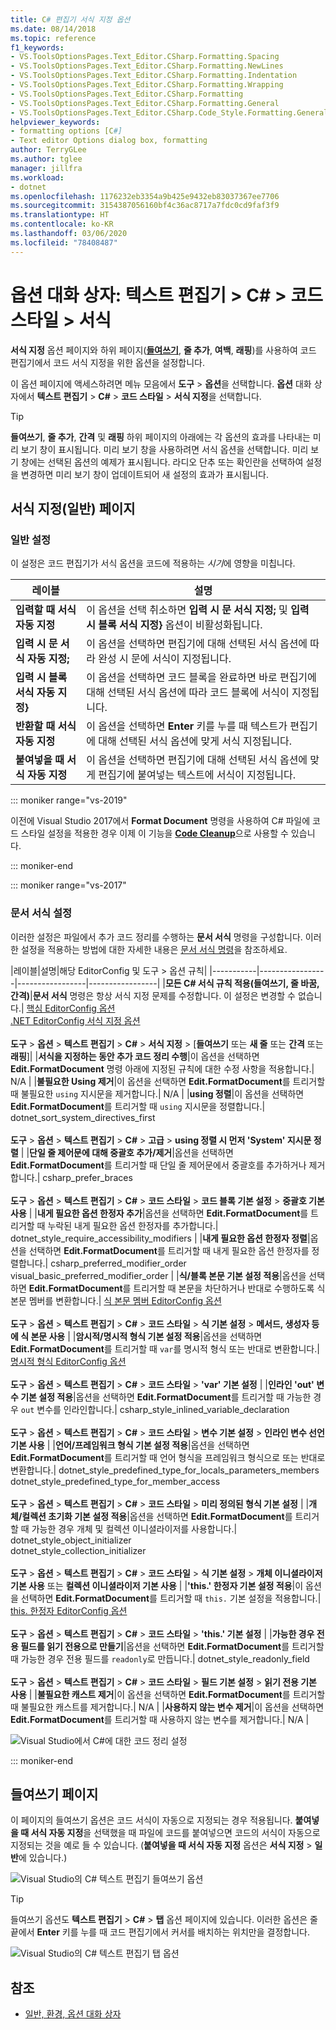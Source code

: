 ```yaml
---
title: C# 편집기 서식 지정 옵션
ms.date: 08/14/2018
ms.topic: reference
f1_keywords:
- VS.ToolsOptionsPages.Text_Editor.CSharp.Formatting.Spacing
- VS.ToolsOptionsPages.Text_Editor.CSharp.Formatting.NewLines
- VS.ToolsOptionsPages.Text_Editor.CSharp.Formatting.Indentation
- VS.ToolsOptionsPages.Text_Editor.CSharp.Formatting.Wrapping
- VS.ToolsOptionsPages.Text_Editor.CSharp.Formatting
- VS.ToolsOptionsPages.Text_Editor.CSharp.Formatting.General
- VS.ToolsOptionsPages.Text_Editor.CSharp.Code_Style.Formatting.General
helpviewer_keywords:
- formatting options [C#]
- Text editor Options dialog box, formatting
author: TerryGLee
ms.author: tglee
manager: jillfra
ms.workload:
- dotnet
ms.openlocfilehash: 1176232eb3354a9b425e9432eb83037367ee7706
ms.sourcegitcommit: 3154387056160bf4c36ac8717a7fdc0cd9faf3f9
ms.translationtype: HT
ms.contentlocale: ko-KR
ms.lasthandoff: 03/06/2020
ms.locfileid: "78408487"
---
```

# <a name="options-dialog-box-text-editor--c--code-style--formatting"></a>옵션 대화 상자: 텍스트 편집기 \> C# \> 코드 스타일 \> 서식

**서식 지정** 옵션 페이지와 하위 페이지([**들여쓰기**](#indentation-page), **줄 추가**, **여백**, **래핑**)를 사용하여 코드 편집기에서 코드 서식 지정을 위한 옵션을 설정합니다.

이 옵션 페이지에 액세스하려면 메뉴 모음에서 **도구** > **옵션**을 선택합니다. **옵션** 대화 상자에서 **텍스트 편집기** > **C#**  > **코드 스타일** > **서식 지정**을 선택합니다.

> [!TIP]
> **들여쓰기**, **줄 추가**, **간격** 및 **래핑** 하위 페이지의 아래에는 각 옵션의 효과를 나타내는 미리 보기 창이 표시됩니다. 미리 보기 창을 사용하려면 서식 옵션을 선택합니다. 미리 보기 창에는 선택된 옵션의 예제가 표시됩니다. 라디오 단추 또는 확인란을 선택하여 설정을 변경하면 미리 보기 창이 업데이트되어 새 설정의 효과가 표시됩니다.

## <a name="formatting-general-page"></a>서식 지정(일반) 페이지

### <a name="general-settings"></a>일반 설정

이 설정은 코드 편집기가 서식 옵션을 코드에 적용하는 *시기*에 영향을 미칩니다.

|레이블|설명|
|-----------|-----------------|
|**입력할 때 서식 자동 지정**|이 옵션을 선택 취소하면 **입력 시 문 서식 지정;** 및 **입력 시 블록 서식 지정}** 옵션이 비활성화됩니다.|
|**입력 시 문 서식 자동 지정;**|이 옵션을 선택하면 편집기에 대해 선택된 서식 옵션에 따라 완성 시 문에 서식이 지정됩니다.|
|**입력 시 블록 서식 자동 지정}**|이 옵션을 선택하면 코드 블록을 완료하면 바로 편집기에 대해 선택된 서식 옵션에 따라 코드 블록에 서식이 지정됩니다.|
|**반환할 때 서식 자동 지정**|이 옵션을 선택하면 **Enter** 키를 누를 때 텍스트가 편집기에 대해 선택된 서식 옵션에 맞게 서식 지정됩니다.|
|**붙여넣을 때 서식 자동 지정**|이 옵션을 선택하면 편집기에 대해 선택된 서식 옵션에 맞게 편집기에 붙여넣는 텍스트에 서식이 지정됩니다.|

::: moniker range="vs-2019"

이전에 Visual Studio 2017에서 **Format Document** 명령을 사용하여 C# 파일에 코드 스타일 설정을 적용한 경우 이제 이 기능을 [**Code Cleanup**](../code-styles-and-code-cleanup.md#apply-code-styles)으로 사용할 수 있습니다.

::: moniker-end

::: moniker range="vs-2017"

### <a name="format-document-settings"></a>문서 서식 설정

이러한 설정은 파일에서 추가 코드 정리를 수행하는 **문서 서식** 명령을 구성합니다. 이러한 설정을 적용하는 방법에 대한 자세한 내용은 [문서 서식 명령](../code-styles-and-code-cleanup.md#apply-code-styles)을 참조하세요.

|레이블|설명|해당 EditorConfig 및 도구 > 옵션 규칙|
|-----------|-----------------|-----------------|-----------------|
|**모든 C# 서식 규칙 적용(들여쓰기, 줄 바꿈, 간격)**|**문서 서식** 명령은 항상 서식 지정 문제를 수정합니다. 이 설정은 변경할 수 없습니다.| [핵심 EditorConfig 옵션](../../ide/create-portable-custom-editor-options.md)<br/>[.NET EditorConfig 서식 지정 옵션](../../ide/editorconfig-formatting-conventions.md)<br/><br/>**도구** > **옵션** > **텍스트 편집기** > **C#**  > **서식 지정** > [**들여쓰기** 또는 **새 줄** 또는 **간격** 또는 **래핑**]|
|**서식을 지정하는 동안 추가 코드 정리 수행**|이 옵션을 선택하면 **Edit.FormatDocument** 명령 아래에 지정된 규칙에 대한 수정 사항을 적용합니다.| N/A |
|**불필요한 Using 제거**|이 옵션을 선택하면 **Edit.FormatDocument**를 트리거할 때 불필요한 `using` 지시문을 제거합니다.| N/A |
|**using 정렬**|이 옵션을 선택하면 **Edit.FormatDocument**를 트리거할 때 `using` 지시문을 정렬합니다.| dotnet_sort_system_directives_first<br/><br/>**도구** > **옵션** > **텍스트 편집기** > **C#**  > **고급** > **using 정렬 시 먼저 'System' 지시문 정렬** |
|**단일 줄 제어문에 대해 중괄호 추가/제거**|옵션을 선택하면 **Edit.FormatDocument**를 트리거할 때 단일 줄 제어문에서 중괄호를 추가하거나 제거합니다.| csharp_prefer_braces<br/><br/>**도구** > **옵션** > **텍스트 편집기** > **C#**  > **코드 스타일** > **코드 블록 기본 설정** > **중괄호 기본 사용** |
|**내게 필요한 옵션 한정자 추가**|옵션을 선택하면 **Edit.FormatDocument**를 트리거할 때 누락된 내게 필요한 옵션 한정자를 추가합니다.| dotnet_style_require_accessibility_modifiers |
|**내게 필요한 옵션 한정자 정렬**|옵션을 선택하면 **Edit.FormatDocument**를 트리거할 때 내게 필요한 옵션 한정자를 정렬합니다.| csharp_preferred_modifier_order<br/>visual_basic_preferred_modifier_order |
|**식/블록 본문 기본 설정 적용**|옵션을 선택하면 **Edit.FormatDocument**를 트리거할 때 본문을 차단하거나 반대로 수행하도록 식 본문 멤버를 변환합니다.| [식 본문 멤버 EditorConfig 옵션](../../ide/editorconfig-language-conventions.md#expression-bodied-members)<br/><br/>**도구** > **옵션** > **텍스트 편집기** > **C#**  > **코드 스타일** > **식 기본 설정** > **메서드, 생성자 등에 식 본문 사용** |
|**암시적/명시적 형식 기본 설정 적용**|옵션을 선택하면 **Edit.FormatDocument**를 트리거할 때 `var`를 명시적 형식 또는 반대로 변환합니다.| [명시적 형식 EditorConfig 옵션](../../ide/editorconfig-language-conventions.md#implicit-and-explicit-types)<br/><br/>**도구** > **옵션** > **텍스트 편집기** > **C#**  > **코드 스타일** >  **'var' 기본 설정** |
|**인라인 'out' 변수 기본 설정 적용**|옵션을 선택하면 **Edit.FormatDocument**를 트리거할 때 가능한 경우 `out` 변수를 인라인합니다.| csharp_style_inlined_variable_declaration<br/><br/>**도구** > **옵션** > **텍스트 편집기** > **C#**  > **코드 스타일** > **변수 기본 설정** > **인라인 변수 선언 기본 사용** |
|**언어/프레임워크 형식 기본 설정 적용**|옵션을 선택하면 **Edit.FormatDocument**를 트리거할 때 언어 형식을 프레임워크 형식으로 또는 반대로 변환합니다.| dotnet_style_predefined_type_for_locals_parameters_members<br/>dotnet_style_predefined_type_for_member_access<br/><br/>**도구** > **옵션** > **텍스트 편집기** > **C#**  > **코드 스타일** > **미리 정의된 형식 기본 설정** |
|**개체/컬렉션 초기화 기본 설정 적용**|옵션을 선택하면 **Edit.FormatDocument**를 트리거할 때 가능한 경우 개체 및 컬렉션 이니셜라이저를 사용합니다.| dotnet_style_object_initializer<br/>dotnet_style_collection_initializer<br/><br/>**도구** > **옵션** > **텍스트 편집기** > **C#**  > **코드 스타일** > **식 기본 설정** > **개체 이니셜라이저 기본 사용** 또는 **컬렉션 이니셜라이저 기본 사용** |
|**'this.' 한정자 기본 설정 적용**|이 옵션을 선택하면 **Edit.FormatDocument**를 트리거할 때 `this.` 기본 설정을 적용합니다.| [this. 한정자 EditorConfig 옵션](../../ide/editorconfig-language-conventions.md#this-and-me)<br/><br/>**도구** > **옵션** > **텍스트 편집기** > **C#**  > **코드 스타일** >  **'this.' 기본 설정** |
|**가능한 경우 전용 필드를 읽기 전용으로 만들기**|옵션을 선택하면 **Edit.FormatDocument**를 트리거할 때 가능한 경우 전용 필드를 `readonly`로 만듭니다.| dotnet_style_readonly_field<br/><br/>**도구** > **옵션** > **텍스트 편집기** > **C#**  > **코드 스타일** > **필드 기본 설정** > **읽기 전용 기본 사용** |
|**불필요한 캐스트 제거**|이 옵션을 선택하면 **Edit.FormatDocument**를 트리거할 때 불필요한 캐스트를 제거합니다.| N/A |
|**사용하지 않는 변수 제거**|이 옵션을 선택하면 **Edit.FormatDocument**를 트리거할 때 사용하지 않는 변수를 제거합니다.| N/A |

![Visual Studio에서 C#에 대한 코드 정리 설정](media/format-document-settings.png)

::: moniker-end

## <a name="indentation-page"></a>들여쓰기 페이지

이 페이지의 들여쓰기 옵션은 코드 서식이 자동으로 지정되는 경우 적용됩니다. **붙여넣을 때 서식 자동 지정**을 선택했을 때 파일에 코드를 붙여넣으면 코드의 서식이 자동으로 지정되는 것을 예로 들 수 있습니다. (**붙여넣을 때 서식 자동 지정** 옵션은 **서식 지정** > **일반**에 있습니다.)

![Visual Studio의 C# 텍스트 편집기 들여쓰기 옵션](media/csharp-indentation-options.png)

> [!TIP]
> 들여쓰기 옵션도 **텍스트 편집기** > **C#**  > **탭** 옵션 페이지에 있습니다. 이러한 옵션은 줄 끝에서 **Enter** 키를 누를 때 코드 편집기에서 커서를 배치하는 위치만을 결정합니다.
>
> ![Visual Studio의 C# 텍스트 편집기 탭 옵션](media/csharp-tabs-options.png)

## <a name="see-also"></a>참조

- [일반, 환경, 옵션 대화 상자](../../ide/reference/general-environment-options-dialog-box.md)
